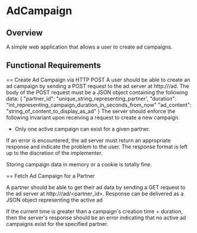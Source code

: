 # AdCampaign
Overview
--------
A simple web application that allows a user to create ad campaigns. 

Functional Requirements
-----------------------
== Create Ad Campaign via HTTP POST
A user should be able to create an ad campaign by sending a POST request to the ad server at http://<host>/ad.  The body of the POST request must be a JSON object containing the following data:
{
"partner_id": "unique_string_representing_partner',
"duration": "int_representing_campaign_duration_in_seconds_from_now"
"ad_content": "string_of_content_to_display_as_ad"
}
The server should enforce the following invariant upon receiving a request to create a new campaign.

* Only one active campaign can exist for a given partner.

If an error is encountered, the ad server must return an appropriate response and indicate the problem to the user.  The response format is left up to the discretion of the implementer.

Storing campaign data in memory or a cookie is totally fine.

== Fetch Ad Campaign for a Partner

A partner should be able to get their ad data by sending a GET request to the ad server at http://<host>/ad/<partner_id>.  Response can be delivered as a JSON object representing the active ad

If the current time is greater than a campaign's creation time + duration, then the server's response should be an error indicating that no active ad campaigns exist for the specified partner.
